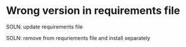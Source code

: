 # Wrong version in requirements file

SOLN: update requirements file

SOLN: remove from requriements file and install separately
